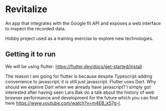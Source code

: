 # Revitalize

An app that integrates with the Google fit API and exposes a web interface to inspect the recorded data.

Hobby project used as a training exercise to explore new technologies.

## Getting it to run

We will be using flutter: https://flutter.dev/docs/get-started/install

The reason I am going for flutter is because despite Typescript adding convenience to javascript, it is still just javascript. Flutter uses Dart. Why should we explore Dart when we already have javascript? I simply got interested after having seen Lars Bak do a talk about the history of web browser performance and development for the future which you can find here https://www.youtube.com/watch?v=m4EB_k57g-I.
